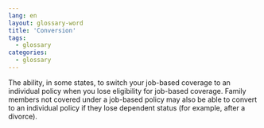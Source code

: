 ```yaml
---
lang: en
layout: glossary-word
title: 'Conversion'
tags:
  - glossary
categories:
  - glossary
---
```

The ability, in some states, to switch your job-based coverage to an individual policy when you lose eligibility for job-based coverage. Family members not covered under a job-based policy may also be able to convert to an individual policy if they lose dependent status (for example, after a divorce).